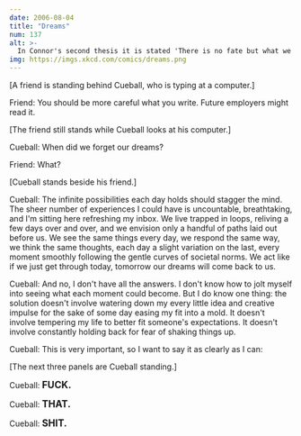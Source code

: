 ```yaml
---
date: 2006-08-04
title: "Dreams"
num: 137
alt: >-
  In Connor's second thesis it is stated 'There is no fate but what we make for ourselves.' Does the routine destroy our creativity or do we lose creativity and fall into the routine? Anyway, who's up for a road trip!
img: https://imgs.xkcd.com/comics/dreams.png
---
```

[A friend is standing behind Cueball, who is typing at a computer.]

Friend: You should be more careful what you write. Future employers might read it.

[The friend still stands while Cueball looks at his computer.]

Cueball: When did we forget our dreams?

Friend: What?

[Cueball stands beside his friend.]

Cueball: The infinite possibilities each day holds should stagger the mind. The sheer number of experiences I could have is uncountable, breathtaking, and I'm sitting here refreshing my inbox. We live trapped in loops, reliving a few days over and over, and we envision only a handful of paths laid out before us. We see the same things every day, we respond the same way, we think the same thoughts, each day a slight variation on the last, every moment smoothly following the gentle curves of societal norms. We act like if we just get through today, tomorrow our dreams will come back to us.

Cueball: And no, I don't have all the answers. I don't know how to jolt myself into seeing what each moment could become. But I do know one thing: the solution doesn't involve watering down my every little idea and creative impulse for the sake of some day easing my fit into a mold. It doesn't involve tempering my life to better fit someone's expectations. It doesn't involve constantly holding back for fear of shaking things up.

Cueball: This is very important, so I want to say it as clearly as I can:

[The next three panels are Cueball standing.]

Cueball: <big>**FUCK.**</big>

Cueball: <big>**THAT.**</big>

Cueball: <big>**SHIT.**</big>